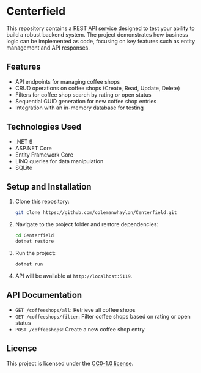 # Centerfield

This repository contains a REST API service designed to test your ability to build a robust backend system. The project demonstrates how business logic can be implemented as code, focusing on key features such as entity management and API responses.

## Features

- API endpoints for managing coffee shops
- CRUD operations on coffee shops (Create, Read, Update, Delete)
- Filters for coffee shop search by rating or open status
- Sequential GUID generation for new coffee shop entries
- Integration with an in-memory database for testing

## Technologies Used

- .NET 9
- ASP.NET Core
- Entity Framework Core
- LINQ queries for data manipulation
- SQLite

## Setup and Installation

1. Clone this repository:
    ```bash
    git clone https://github.com/colemanwhaylon/Centerfield.git
    ```

2. Navigate to the project folder and restore dependencies:
    ```bash
    cd Centerfield
    dotnet restore
    ```

3. Run the project:
    ```bash
    dotnet run
    ```

4. API will be available at `http://localhost:5119`.

## API Documentation

- `GET /coffeeshops/all`: Retrieve all coffee shops
- `GET /coffeeshops/filter`: Filter coffee shops based on rating or open status
- `POST /coffeeshops`: Create a new coffee shop entry

## License

This project is licensed under the [CC0-1.0 license](LICENSE).
